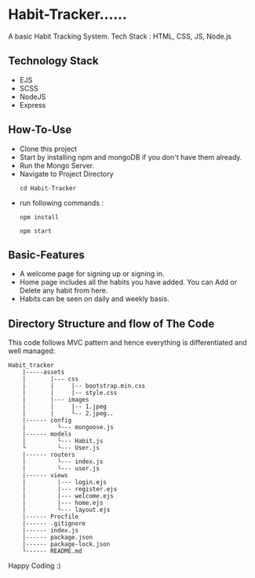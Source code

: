 # Habit-Tracker......

A basic Habit Tracking System. Tech Stack : HTML, CSS, JS, Node.js

## Technology Stack
- EJS
- SCSS
- NodeJS
- Express

## How-To-Use

- Clone this project
- Start by installing npm and mongoDB if you don't have them already.
- Run the Mongo Server.
- Navigate to Project Directory
    ```
    cd Habit-Tracker
    ```
- run following commands :
    ```
    npm install 
    ```
    ```
    npm start
    ```
## Basic-Features
- A welcome page for signing up or signing in.
- Home page includes all the habits you have added. You can Add or Delete any habit from here.
- Habits can be seen on daily and weekly basis.
   
## Directory Structure and flow of The Code
This code follows MVC pattern and hence everything is differentiated and well managed:

    Habit_tracker
        |-----assets
        |       |--- css
        |       |     |-- bootstrap.min.css
        |       |     |-- style.css
        |       |--- images
        |       |     |-- 1.jpeg
        |       |     └-- 2.jpeg..
        |------ config
        |         └--- mongoose.js
        |------ models
        |         └--- Habit.js
        └         └--- User.js 
        |------ routers
        |         └--- index.js
        |         └--- user.js
        |------ views
        |         |--- login.ejs
        |         |--- register.ejs
        |         |--- welcome.ejs
        |         |--- home.ejs
        |         └--- layout.ejs
        |------ Procfile
        |------ .gitignore
        |------ index.js
        |------ package.json
        |------ package-lock.json
        └------ README.md

Happy Coding :)

